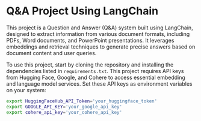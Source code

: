 # Q&A Project Using LangChain

This project is a Question and Answer (Q&A) system built using LangChain, designed to extract information from various document formats, including PDFs, Word documents, and PowerPoint presentations. It leverages embeddings and retrieval techniques to generate precise answers based on document content and user queries.

To use this project, start by cloning the repository and installing the dependencies listed in `requirements.txt`. This project requires API keys from Hugging Face, Google, and Cohere to access essential embedding and language model services. Set these API keys as environment variables on your system:
```bash
export HuggingFaceHub_API_Token='your_huggingface_token'
export GOOGLE_API_KEY='your_google_api_key'
export cohere_api_key='your_cohere_api_key'


